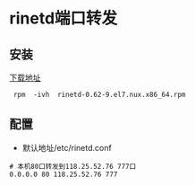 # rinetd端口转发


## 安装
[下载地址](https://pkgs.org/)
```
 rpm  -ivh  rinetd-0.62-9.el7.nux.x86_64.rpm
```

## 配置
* 默认地址/etc/rinetd.conf
```
# 本机80口转发到118.25.52.76 777口
0.0.0.0 80 118.25.52.76 777
```

